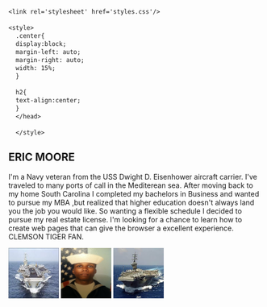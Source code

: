 <!DOCTYPE html>
<html>
  <head>
    
    <link rel='stylesheet' href='styles.css'/>
    
    <style>
      .center{
      display:block;
      margin-left: auto;
      margin-right: auto;
      width: 15%;
      }
      
      h2{
      text-align:center;
      }
      </head>
      
      </style>
    
<h2> ERIC MOORE </h2>

  <p>I'm a Navy veteran from the USS Dwight D. Eisenhower aircraft carrier. I've traveled to many ports of call in the Mediterean sea. After moving back to my home South Carolina I completed my bachelors in Business and wanted to pursue my MBA ,but realized that higher education doesn't always land you the job you would like. So wanting a flexible schedule I decided to pursue my real estate license. I'm looking for a chance to learn how to create web pages that can give the browser a excellent experience. CLEMSON TIGER FAN. </p>


 <img src="CVN69.jpg" alt="CVN69" height="100" width="100">
 <img src="IMG-0495.JPG" alt="IMF-0495" height="100" width="100">
 <img src="images.jpg" alt="images" height="100" width="100">
 
 
 
 
 
 
 
 
 
 </html>
 
 

                                                                










































                                                                           






